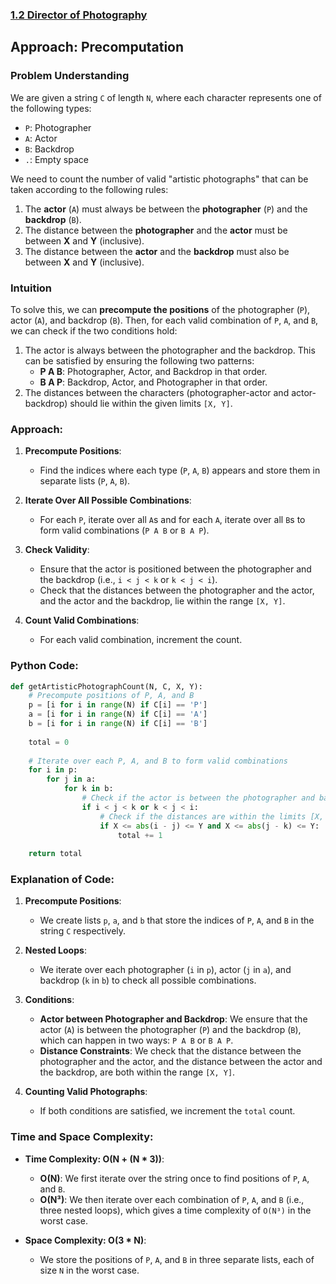 ### [1.2 Director of Photography](https://www.metacareers.com/profile/coding_puzzles?puzzle=870874083549040)

## Approach: Precomputation

### Problem Understanding
We are given a string `C` of length `N`, where each character represents one of the following types:
- `P`: Photographer
- `A`: Actor
- `B`: Backdrop
- `.`: Empty space

We need to count the number of valid "artistic photographs" that can be taken according to the following rules:
1. The **actor** (`A`) must always be between the **photographer** (`P`) and the **backdrop** (`B`).
2. The distance between the **photographer** and the **actor** must be between **X** and **Y** (inclusive).
3. The distance between the **actor** and the **backdrop** must also be between **X** and **Y** (inclusive).

### Intuition
To solve this, we can **precompute the positions** of the photographer (`P`), actor (`A`), and backdrop (`B`). Then, for each valid combination of `P`, `A`, and `B`, we can check if the two conditions hold:
1. The actor is always between the photographer and the backdrop. This can be satisfied by ensuring the following two patterns:
   - **P A B**: Photographer, Actor, and Backdrop in that order.
   - **B A P**: Backdrop, Actor, and Photographer in that order.
2. The distances between the characters (photographer-actor and actor-backdrop) should lie within the given limits `[X, Y]`.

### Approach:
1. **Precompute Positions**: 
   - Find the indices where each type (`P`, `A`, `B`) appears and store them in separate lists (`P`, `A`, `B`).
2. **Iterate Over All Possible Combinations**: 
   - For each `P`, iterate over all `A`s and for each `A`, iterate over all `B`s to form valid combinations (`P A B` or `B A P`).
3. **Check Validity**:
   - Ensure that the actor is positioned between the photographer and the backdrop (i.e., `i < j < k` or `k < j < i`).
   - Check that the distances between the photographer and the actor, and the actor and the backdrop, lie within the range `[X, Y]`.

4. **Count Valid Combinations**:
   - For each valid combination, increment the count.

### Python Code:

```python
def getArtisticPhotographCount(N, C, X, Y):
    # Precompute positions of P, A, and B
    p = [i for i in range(N) if C[i] == 'P']
    a = [i for i in range(N) if C[i] == 'A']
    b = [i for i in range(N) if C[i] == 'B']
    
    total = 0
    
    # Iterate over each P, A, and B to form valid combinations
    for i in p:
        for j in a:
            for k in b:
                # Check if the actor is between the photographer and backdrop
                if i < j < k or k < j < i:
                    # Check if the distances are within the limits [X, Y]
                    if X <= abs(i - j) <= Y and X <= abs(j - k) <= Y:
                        total += 1
    
    return total
```

### Explanation of Code:
1. **Precompute Positions**:
   - We create lists `p`, `a`, and `b` that store the indices of `P`, `A`, and `B` in the string `C` respectively.
   
2. **Nested Loops**:
   - We iterate over each photographer (`i` in `p`), actor (`j` in `a`), and backdrop (`k` in `b`) to check all possible combinations.

3. **Conditions**:
   - **Actor between Photographer and Backdrop**: We ensure that the actor (`A`) is between the photographer (`P`) and the backdrop (`B`), which can happen in two ways: `P A B` or `B A P`.
   - **Distance Constraints**: We check that the distance between the photographer and the actor, and the distance between the actor and the backdrop, are both within the range `[X, Y]`.

4. **Counting Valid Photographs**:
   - If both conditions are satisfied, we increment the `total` count.

### Time and Space Complexity:
- **Time Complexity: O(N + (N * 3))**:
   - **O(N)**: We first iterate over the string once to find positions of `P`, `A`, and `B`.
   - **O(N³)**: We then iterate over each combination of `P`, `A`, and `B` (i.e., three nested loops), which gives a time complexity of `O(N³)` in the worst case.
   
- **Space Complexity: O(3 * N)**:
   - We store the positions of `P`, `A`, and `B` in three separate lists, each of size `N` in the worst case.